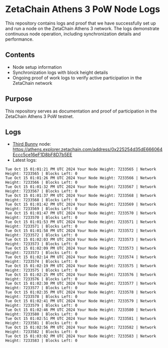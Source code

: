 # ZetaChain Athens 3 PoW Node Logs
This repository contains logs and proof that we have successfully set up and run a node on the ZetaChain Athens 3 network. The logs demonstrate continuous node operation, including synchronization details and performance.

## Contents
- Node setup information
- Synchronization logs with block height details
- Ongoing proof of work logs to verify active participation in the ZetaChain network

## Purpose
This repository serves as documentation and proof of participation in the ZetaChain Athens 3 PoW testnet.

## Logs

- [Third Bunny](https://thirdbunny.xyz/) node: https://athens.explorer.zetachain.com/address/0x225254d35dE666064Eccc5ce16eF1D8bF8D7b5EE
- Latest logs:
```
Tue Oct 15 01:01:21 PM UTC 2024 Your Node Height: 7233565 | Network Height: 7233565 | Blocks Left: 0
Tue Oct 15 01:01:26 PM UTC 2024 Your Node Height: 7233566 | Network Height: 7233566 | Blocks Left: 0
Tue Oct 15 01:01:32 PM UTC 2024 Your Node Height: 7233567 | Network Height: 7233567 | Blocks Left: 0
Tue Oct 15 01:01:37 PM UTC 2024 Your Node Height: 7233568 | Network Height: 7233568 | Blocks Left: 0
Tue Oct 15 01:01:42 PM UTC 2024 Your Node Height: 7233569 | Network Height: 7233569 | Blocks Left: 0
Tue Oct 15 01:01:47 PM UTC 2024 Your Node Height: 7233570 | Network Height: 7233570 | Blocks Left: 0
Tue Oct 15 01:01:53 PM UTC 2024 Your Node Height: 7233571 | Network Height: 7233571 | Blocks Left: 0
Tue Oct 15 01:01:58 PM UTC 2024 Your Node Height: 7233572 | Network Height: 7233572 | Blocks Left: 0
Tue Oct 15 01:02:03 PM UTC 2024 Your Node Height: 7233573 | Network Height: 7233573 | Blocks Left: 0
Tue Oct 15 01:02:09 PM UTC 2024 Your Node Height: 7233573 | Network Height: 7233573 | Blocks Left: 0
Tue Oct 15 01:02:14 PM UTC 2024 Your Node Height: 7233574 | Network Height: 7233574 | Blocks Left: 0
Tue Oct 15 01:02:19 PM UTC 2024 Your Node Height: 7233575 | Network Height: 7233575 | Blocks Left: 0
Tue Oct 15 01:02:25 PM UTC 2024 Your Node Height: 7233576 | Network Height: 7233576 | Blocks Left: 0
Tue Oct 15 01:02:30 PM UTC 2024 Your Node Height: 7233577 | Network Height: 7233577 | Blocks Left: 0
Tue Oct 15 01:02:35 PM UTC 2024 Your Node Height: 7233578 | Network Height: 7233578 | Blocks Left: 0
Tue Oct 15 01:02:41 PM UTC 2024 Your Node Height: 7233579 | Network Height: 7233579 | Blocks Left: 0
Tue Oct 15 01:02:46 PM UTC 2024 Your Node Height: 7233580 | Network Height: 7233580 | Blocks Left: 0
Tue Oct 15 01:02:51 PM UTC 2024 Your Node Height: 7233581 | Network Height: 7233581 | Blocks Left: 0
Tue Oct 15 01:02:56 PM UTC 2024 Your Node Height: 7233582 | Network Height: 7233582 | Blocks Left: 0
Tue Oct 15 01:03:02 PM UTC 2024 Your Node Height: 7233583 | Network Height: 7233583 | Blocks Left: 0
```
